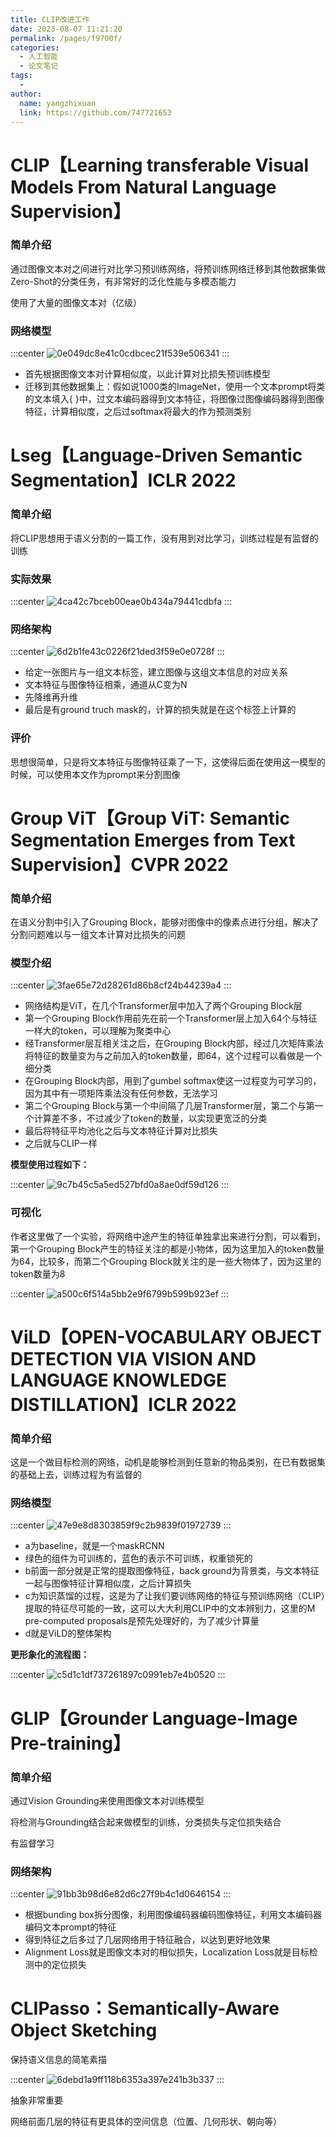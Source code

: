 ```yaml
---
title: CLIP改进工作
date: 2023-08-07 11:21:20
permalink: /pages/f9700f/
categories:
  - 人工智能
  - 论文笔记
tags:
  - 
author: 
  name: yangzhixuan
  link: https://github.com/747721653
---
```

# CLIP【Learning transferable Visual Models From Natural Language Supervision】

### 简单介绍

通过图像文本对之间进行对比学习预训练网络，将预训练网络迁移到其他数据集做Zero-Shot的分类任务，有非常好的泛化性能与多模态能力

使用了大量的图像文本对（亿级）

### 网络模型

:::center
![0e049dc8e41c0cdbcec21f539e506341](https://cdn.jsdelivr.net/gh/747721653/picx-images-hosting@master/paper/0e049dc8e41c0cdbcec21f539e506341.6bgvtpfdpp.webp)
:::

- 首先根据图像文本对计算相似度，以此计算对比损失预训练模型
- 迁移到其他数据集上：假如说1000类的ImageNet，使用一个文本prompt将类的文本填入{  }中，过文本编码器得到文本特征，将图像过图像编码器得到图像特征，计算相似度，之后过softmax将最大的作为预测类别

# Lseg【Language-Driven Semantic Segmentation】ICLR 2022

### 简单介绍

将CLIP思想用于语义分割的一篇工作，没有用到对比学习，训练过程是有监督的训练

### 实际效果

:::center
![4ca42c7bceb00eae0b434a79441cdbfa](https://cdn.jsdelivr.net/gh/747721653/picx-images-hosting@master/paper/4ca42c7bceb00eae0b434a79441cdbfa.6ik3p52frj.webp)
:::

### 网络架构

:::center
![6d2b1fe43c0226f21ded3f59e0e0728f](https://cdn.jsdelivr.net/gh/747721653/picx-images-hosting@master/paper/6d2b1fe43c0226f21ded3f59e0e0728f.6bgvtpgo90.webp)
:::

- 给定一张图片与一组文本标签，建立图像与这组文本信息的对应关系
- 文本特征与图像特征相乘，通道从C变为N
- 先降维再升维
- 最后是有ground truch mask的，计算的损失就是在这个标签上计算的

### 评价

思想很简单，只是将文本特征与图像特征乘了一下，这使得后面在使用这一模型的时候，可以使用本文作为prompt来分割图像


# Group ViT【Group ViT: Semantic Segmentation Emerges from Text Supervision】CVPR 2022

### 简单介绍

在语义分割中引入了Grouping Block，能够对图像中的像素点进行分组，解决了分割问题难以与一组文本计算对比损失的问题

### 模型介绍

:::center
![3fae65e72d28261d86b8cf24b44239a4](https://cdn.jsdelivr.net/gh/747721653/picx-images-hosting@master/paper/3fae65e72d28261d86b8cf24b44239a4.9dcruxig12.webp)
:::

- 网络结构是ViT，在几个Transformer层中加入了两个Grouping Block层
- 第一个Grouping Block作用前先在前一个Transformer层上加入64个与特征一样大的token，可以理解为聚类中心
- 经Transformer层互相关注之后，在Grouping Block内部，经过几次矩阵乘法将特征的数量变为与之前加入的token数量，即64，这个过程可以看做是一个细分类
- 在Grouping Block内部，用到了gumbel softmax使这一过程变为可学习的，因为其中有一项矩阵乘法没有任何参数，无法学习
- 第二个Grouping Block与第一个中间隔了几层Transformer层，第二个与第一个计算差不多，不过减少了token的数量，以实现更宽泛的分类
- 最后将特征平均池化之后与文本特征计算对比损失
- 之后就与CLIP一样

**模型使用过程如下：**

:::center
![9c7b45c5a5ed527bfd0a8ae0df59d126](https://cdn.jsdelivr.net/gh/747721653/picx-images-hosting@master/paper/9c7b45c5a5ed527bfd0a8ae0df59d126.6bgvtphkg8.webp)
:::

### 可视化

作者这里做了一个实验，将网络中途产生的特征单独拿出来进行分割，可以看到，第一个Grouping Block产生的特征关注的都是小物体，因为这里加入的token数量为64，比较多，而第二个Grouping Block就关注的是一些大物体了，因为这里的token数量为8

:::center
![a500c6f514a5bb2e9f6799b599b923ef](https://cdn.jsdelivr.net/gh/747721653/picx-images-hosting@master/paper/a500c6f514a5bb2e9f6799b599b923ef.2krq8gt3w6.webp)
:::


# ViLD【OPEN-VOCABULARY OBJECT DETECTION VIA VISION AND LANGUAGE KNOWLEDGE DISTILLATION】ICLR 2022

### 简单介绍

这是一个做目标检测的网络，动机是能够检测到任意新的物品类别，在已有数据集的基础上去，训练过程为有监督的

### 网络模型

:::center
![47e9e8d8303859f9c2b9839f01972739](https://cdn.jsdelivr.net/gh/747721653/picx-images-hosting@master/paper/47e9e8d8303859f9c2b9839f01972739.13ll6ppgm1.webp)
:::

- a为baseline，就是一个maskRCNN
- 绿色的组件为可训练的，蓝色的表示不可训练，权重锁死的
- b前面一部分就是正常的提取图像特征，back ground为背景类，与文本特征一起与图像特征计算相似度，之后计算损失
- c为知识蒸馏的过程，这是为了让我们要训练网络的特征与预训练网络（CLIP）提取的特征尽可能的一致，这可以大大利用CLIP中的文本辨别力，这里的M pre-computed proposals是预先处理好的，为了减少计算量
- d就是ViLD的整体架构

**更形象化的流程图：**

:::center
![c5d1c1df737261897c0991eb7e4b0520](https://cdn.jsdelivr.net/gh/747721653/picx-images-hosting@master/paper/c5d1c1df737261897c0991eb7e4b0520.8s348mpprm.webp)
:::


# GLIP【Grounder Language-Image Pre-training】

### 简单介绍

通过Vision Grounding来使用图像文本对训练模型

将检测与Grounding结合起来做模型的训练，分类损失与定位损失结合

有监督学习

### 网络架构

:::center
![91bb3b98d6e82d6c27f9b4c1d0646154](https://cdn.jsdelivr.net/gh/747721653/picx-images-hosting@master/paper/91bb3b98d6e82d6c27f9b4c1d0646154.7egl4lf5qr.webp)
:::

- 根据bunding box拆分图像，利用图像编码器编码图像特征，利用文本编码器编码文本prompt的特征
- 得到特征之后多过了几层网络用于特征融合，以达到更好地效果
- Alignment Loss就是图像文本对的相似损失，Localization Loss就是目标检测中的定位损失

# CLIPasso：Semantically-Aware Object Sketching

保持语义信息的简笔素描

:::center
![6debd1a9ff118b6353a397e241b3b337](https://cdn.jsdelivr.net/gh/747721653/picx-images-hosting@master/paper/6debd1a9ff118b6353a397e241b3b337.1hs0xkz33v.webp)
:::

抽象非常重要

网络前面几层的特征有更具体的空间信息（位置、几何形状、朝向等）
